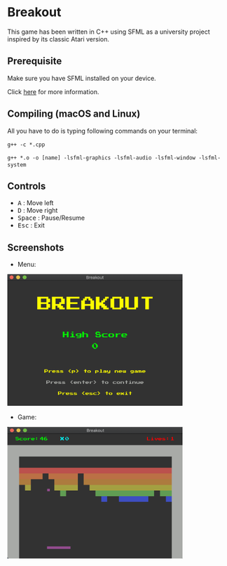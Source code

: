 # Breakout

This game has been written in C++ using SFML as a university project inspired by its classic Atari version.

## Prerequisite
Make sure you have SFML installed on your device.

Click [here](https://www.sfml-dev.org/tutorials/2.5/ "SFML Tutorial") for more information.

## Compiling (macOS and Linux)
All you have to do is typing following commands on your terminal:

```
g++ -c *.cpp
```
```
g++ *.o -o [name] -lsfml-graphics -lsfml-audio -lsfml-window -lsfml-system
```

## Controls

* <kbd>A</kbd> : Move left
* <kbd>D</kbd> : Move right
* <kbd>Space</kbd> : Pause/Resume
* <kbd>Esc</kbd> : Exit

## Screenshots
* Menu:

<img src="ScreenShots/MenuScreenShot.png" alt="Menu" width="400" height="300"/>

* Game:

<img src="ScreenShots/GameScreenShot.png" alt="Menu" width="400" height="300"/>
